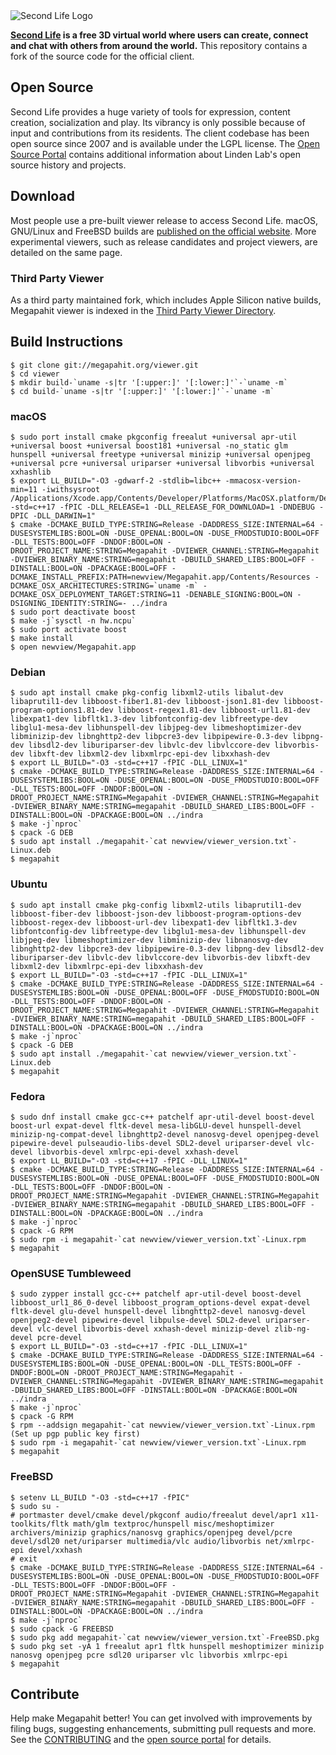 <picture>
  <source media="(prefers-color-scheme: dark)" srcset="doc/sl-logo-dark.png">
  <source media="(prefers-color-scheme: light)" srcset="doc/sl-logo.png">
  <img alt="Second Life Logo" src="doc/sl-logo.png">
</picture>

**[Second Life][] is a free 3D virtual world where users can create, connect and chat with others from around the
world.** This repository contains a fork of the source code for the official client.

## Open Source

Second Life provides a huge variety of tools for expression, content creation, socialization and play. Its vibrancy is
only possible because of input and contributions from its residents. The client codebase has been open source since
2007 and is available under the LGPL license. The [Open Source Portal][] contains additional information about Linden
Lab's open source history and projects.

## Download

Most people use a pre-built viewer release to access Second Life. macOS, GNU/Linux and FreeBSD builds are
[published on the official website][download]. More experimental viewers, such as release candidates and
project viewers, are detailed on the same page.

### Third Party Viewer

As a third party maintained fork, which includes Apple Silicon native builds, Megapahit viewer is indexed in the [Third Party Viewer Directory][tpv].

## Build Instructions

```
$ git clone git://megapahit.org/viewer.git
$ cd viewer
$ mkdir build-`uname -s|tr '[:upper:]' '[:lower:]'`-`uname -m`
$ cd build-`uname -s|tr '[:upper:]' '[:lower:]'`-`uname -m`
```

### macOS

```
$ sudo port install cmake pkgconfig freealut +universal apr-util +universal boost +universal boost181 +universal -no_static glm hunspell +universal freetype +universal minizip +universal openjpeg +universal pcre +universal uriparser +universal libvorbis +universal xxhashlib
$ export LL_BUILD="-O3 -gdwarf-2 -stdlib=libc++ -mmacosx-version-min=11 -iwithsysroot /Applications/Xcode.app/Contents/Developer/Platforms/MacOSX.platform/Developer/SDKs/MacOSX.sdk -std=c++17 -fPIC -DLL_RELEASE=1 -DLL_RELEASE_FOR_DOWNLOAD=1 -DNDEBUG -DPIC -DLL_DARWIN=1"
$ cmake -DCMAKE_BUILD_TYPE:STRING=Release -DADDRESS_SIZE:INTERNAL=64 -DUSESYSTEMLIBS:BOOL=ON -DUSE_OPENAL:BOOL=ON -DUSE_FMODSTUDIO:BOOL=OFF -DLL_TESTS:BOOL=OFF -DNDOF:BOOL=ON -DROOT_PROJECT_NAME:STRING=Megapahit -DVIEWER_CHANNEL:STRING=Megapahit -DVIEWER_BINARY_NAME:STRING=megapahit -DBUILD_SHARED_LIBS:BOOL=OFF -DINSTALL:BOOL=ON -DPACKAGE:BOOL=OFF -DCMAKE_INSTALL_PREFIX:PATH=newview/Megapahit.app/Contents/Resources -DCMAKE_OSX_ARCHITECTURES:STRING=`uname -m` -DCMAKE_OSX_DEPLOYMENT_TARGET:STRING=11 -DENABLE_SIGNING:BOOL=ON -DSIGNING_IDENTITY:STRING=- ../indra
$ sudo port deactivate boost
$ make -j`sysctl -n hw.ncpu`
$ sudo port activate boost
$ make install
$ open newview/Megapahit.app
```

### Debian

```
$ sudo apt install cmake pkg-config libxml2-utils libalut-dev libaprutil1-dev libboost-fiber1.81-dev libboost-json1.81-dev libboost-program-options1.81-dev libboost-regex1.81-dev libboost-url1.81-dev libexpat1-dev libfltk1.3-dev libfontconfig-dev libfreetype-dev libglu1-mesa-dev libhunspell-dev libjpeg-dev libmeshoptimizer-dev libminizip-dev libnghttp2-dev libpcre3-dev libpipewire-0.3-dev libpng-dev libsdl2-dev liburiparser-dev libvlc-dev libvlccore-dev libvorbis-dev libxft-dev libxml2-dev libxmlrpc-epi-dev libxxhash-dev
$ export LL_BUILD="-O3 -std=c++17 -fPIC -DLL_LINUX=1"
$ cmake -DCMAKE_BUILD_TYPE:STRING=Release -DADDRESS_SIZE:INTERNAL=64 -DUSESYSTEMLIBS:BOOL=ON -DUSE_OPENAL:BOOL=ON -DUSE_FMODSTUDIO:BOOL=OFF -DLL_TESTS:BOOL=OFF -DNDOF:BOOL=ON -DROOT_PROJECT_NAME:STRING=Megapahit -DVIEWER_CHANNEL:STRING=Megapahit -DVIEWER_BINARY_NAME:STRING=megapahit -DBUILD_SHARED_LIBS:BOOL=OFF -DINSTALL:BOOL=ON -DPACKAGE:BOOL=ON ../indra
$ make -j`nproc`
$ cpack -G DEB
$ sudo apt install ./megapahit-`cat newview/viewer_version.txt`-Linux.deb
$ megapahit
```

### Ubuntu

```
$ sudo apt install cmake pkg-config libxml2-utils libaprutil1-dev libboost-fiber-dev libboost-json-dev libboost-program-options-dev libboost-regex-dev libboost-url-dev libexpat1-dev libfltk1.3-dev libfontconfig-dev libfreetype-dev libglu1-mesa-dev libhunspell-dev libjpeg-dev libmeshoptimizer-dev libminizip-dev libnanosvg-dev libnghttp2-dev libpcre3-dev libpipewire-0.3-dev libpng-dev libsdl2-dev liburiparser-dev libvlc-dev libvlccore-dev libvorbis-dev libxft-dev libxml2-dev libxmlrpc-epi-dev libxxhash-dev
$ export LL_BUILD="-O3 -std=c++17 -fPIC -DLL_LINUX=1"
$ cmake -DCMAKE_BUILD_TYPE:STRING=Release -DADDRESS_SIZE:INTERNAL=64 -DUSESYSTEMLIBS:BOOL=ON -DUSE_OPENAL:BOOL=OFF -DUSE_FMODSTUDIO:BOOL=ON -DLL_TESTS:BOOL=OFF -DNDOF:BOOL=ON -DROOT_PROJECT_NAME:STRING=Megapahit -DVIEWER_CHANNEL:STRING=Megapahit -DVIEWER_BINARY_NAME:STRING=megapahit -DBUILD_SHARED_LIBS:BOOL=OFF -DINSTALL:BOOL=ON -DPACKAGE:BOOL=ON ../indra
$ make -j`nproc`
$ cpack -G DEB
$ sudo apt install ./megapahit-`cat newview/viewer_version.txt`-Linux.deb
$ megapahit
```

### Fedora

```
$ sudo dnf install cmake gcc-c++ patchelf apr-util-devel boost-devel boost-url expat-devel fltk-devel mesa-libGLU-devel hunspell-devel minizip-ng-compat-devel libnghttp2-devel nanosvg-devel openjpeg-devel pipewire-devel pulseaudio-libs-devel SDL2-devel uriparser-devel vlc-devel libvorbis-devel xmlrpc-epi-devel xxhash-devel
$ export LL_BUILD="-O3 -std=c++17 -fPIC -DLL_LINUX=1"
$ cmake -DCMAKE_BUILD_TYPE:STRING=Release -DADDRESS_SIZE:INTERNAL=64 -DUSESYSTEMLIBS:BOOL=ON -DUSE_OPENAL:BOOL=OFF -DUSE_FMODSTUDIO:BOOL=ON -DLL_TESTS:BOOL=OFF -DNDOF:BOOL=ON -DROOT_PROJECT_NAME:STRING=Megapahit -DVIEWER_CHANNEL:STRING=Megapahit -DVIEWER_BINARY_NAME:STRING=megapahit -DBUILD_SHARED_LIBS:BOOL=OFF -DINSTALL:BOOL=ON -DPACKAGE:BOOL=ON ../indra
$ make -j`nproc`
$ cpack -G RPM
$ sudo rpm -i megapahit-`cat newview/viewer_version.txt`-Linux.rpm
$ megapahit
```

### OpenSUSE Tumbleweed

```
$ sudo zypper install gcc-c++ patchelf apr-util-devel boost-devel libboost_url1_86_0-devel libboost_program_options-devel expat-devel fltk-devel glu-devel hunspell-devel libnghttp2-devel nanosvg-devel openjpeg2-devel pipewire-devel libpulse-devel SDL2-devel uriparser-devel vlc-devel libvorbis-devel xxhash-devel minizip-devel zlib-ng-devel pcre-devel
$ export LL_BUILD="-O3 -std=c++17 -fPIC -DLL_LINUX=1"
$ cmake -DCMAKE_BUILD_TYPE:STRING=Release -DADDRESS_SIZE:INTERNAL=64 -DUSESYSTEMLIBS:BOOL=ON -DUSE_OPENAL:BOOL=ON -DLL_TESTS:BOOL=OFF -DNDOF:BOOL=ON -DROOT_PROJECT_NAME:STRING=Megapahit -DVIEWER_CHANNEL:STRING=Megapahit -DVIEWER_BINARY_NAME:STRING=megapahit -DBUILD_SHARED_LIBS:BOOL=OFF -DINSTALL:BOOL=ON -DPACKAGE:BOOL=ON ../indra
$ make -j`nproc`
$ cpack -G RPM
$ rpm --addsign megapahit-`cat newview/viewer_version.txt`-Linux.rpm (Set up pgp public key first)
$ sudo rpm -i megapahit-`cat newview/viewer_version.txt`-Linux.rpm
$ megapahit
```

### FreeBSD
```
$ setenv LL_BUILD "-O3 -std=c++17 -fPIC"
$ sudo su -
# portmaster devel/cmake devel/pkgconf audio/freealut devel/apr1 x11-toolkits/fltk math/glm textproc/hunspell misc/meshoptimizer archivers/minizip graphics/nanosvg graphics/openjpeg devel/pcre devel/sdl20 net/uriparser multimedia/vlc audio/libvorbis net/xmlrpc-epi devel/xxhash
# exit
$ cmake -DCMAKE_BUILD_TYPE:STRING=Release -DADDRESS_SIZE:INTERNAL=64 -DUSESYSTEMLIBS:BOOL=ON -DUSE_OPENAL:BOOL=ON -DUSE_FMODSTUDIO:BOOL=OFF -DLL_TESTS:BOOL=OFF -DNDOF:BOOL=OFF -DROOT_PROJECT_NAME:STRING=Megapahit -DVIEWER_CHANNEL:STRING=Megapahit -DVIEWER_BINARY_NAME:STRING=megapahit -DBUILD_SHARED_LIBS:BOOL=OFF -DINSTALL:BOOL=ON -DPACKAGE:BOOL=ON ../indra
$ make -j`nproc`
$ sudo cpack -G FREEBSD
$ sudo pkg add megapahit-`cat newview/viewer_version.txt`-FreeBSD.pkg
$ sudo pkg set -yA 1 freealut apr1 fltk hunspell meshoptimizer minizip nanosvg openjpeg pcre sdl20 uriparser vlc libvorbis xmlrpc-epi
$ megapahit
```

## Contribute

Help make Megapahit better! You can get involved with improvements by filing bugs, suggesting enhancements, submitting
pull requests and more. See the [CONTRIBUTING][] and the [open source portal][] for details.

[Second Life]: https://secondlife.com/
[download]: https://megapahit.net
[tpv]: http://wiki.secondlife.com/wiki/Third_Party_Viewer_Directory/Megapahit
[open source portal]: http://wiki.secondlife.com/wiki/Open_Source_Portal
[contributing]: https://megapahit.org/viewer.git/tree/CONTRIBUTING.md

